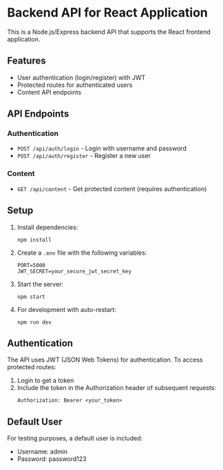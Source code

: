 # Backend API for React Application

This is a Node.js/Express backend API that supports the React frontend application.

## Features

- User authentication (login/register) with JWT
- Protected routes for authenticated users
- Content API endpoints

## API Endpoints

### Authentication

- `POST /api/auth/login` - Login with username and password
- `POST /api/auth/register` - Register a new user

### Content

- `GET /api/content` - Get protected content (requires authentication)

## Setup

1. Install dependencies:
   ```
   npm install
   ```

2. Create a `.env` file with the following variables:
   ```
   PORT=5000
   JWT_SECRET=your_secure_jwt_secret_key
   ```

3. Start the server:
   ```
   npm start
   ```

4. For development with auto-restart:
   ```
   npm run dev
   ```

## Authentication

The API uses JWT (JSON Web Tokens) for authentication. To access protected routes:

1. Login to get a token
2. Include the token in the Authorization header of subsequent requests:
   ```
   Authorization: Bearer <your_token>
   ```

## Default User

For testing purposes, a default user is included:
- Username: admin
- Password: password123